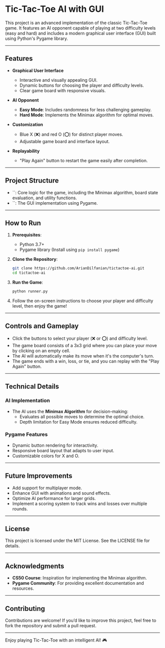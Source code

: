 # Tic-Tac-Toe AI with GUI

This project is an advanced implementation of the classic Tic-Tac-Toe game. It features an AI opponent capable of playing at two difficulty levels (easy and hard) and includes a modern graphical user interface (GUI) built using Python's Pygame library.

---

## Features

- **Graphical User Interface**

  - Interactive and visually appealing GUI.
  - Dynamic buttons for choosing the player and difficulty levels.
  - Clear game board with responsive visuals.

- **AI Opponent**

  - **Easy Mode**: Includes randomness for less challenging gameplay.
  - **Hard Mode**: Implements the Minimax algorithm for optimal moves.

- **Customization**

  - Blue X (❌) and red O (⭕) for distinct player moves.
  - Adjustable game board and interface layout.

- **Replayability**

  - "Play Again" button to restart the game easily after completion.

---

## Project Structure

- ``: Core logic for the game, including the Minimax algorithm, board state evaluation, and utility functions.
- ``: The GUI implementation using Pygame.

---

## How to Run

1. **Prerequisites**:

   - Python 3.7+
   - Pygame library (Install using `pip install pygame`)

2. **Clone the Repository**:

   ```bash
   git clone https://github.com/ArianDilfanian/tictactoe-ai.git
   cd tictactoe-ai
   ```

3. **Run the Game**:

   ```bash
   python runner.py
   ```

4. Follow the on-screen instructions to choose your player and difficulty level, then enjoy the game!

---

## Controls and Gameplay

- Click the buttons to select your player (❌ or ⭕) and difficulty level.
- The game board consists of a 3x3 grid where you can place your move by clicking on an empty cell.
- The AI will automatically make its move when it's the computer's turn.
- The game ends with a win, loss, or tie, and you can replay with the "Play Again" button.

---

## Technical Details

### AI Implementation

- The AI uses the **Minimax Algorithm** for decision-making:
  - Evaluates all possible moves to determine the optimal choice.
  - Depth limitation for Easy Mode ensures reduced difficulty.

### Pygame Features

- Dynamic button rendering for interactivity.
- Responsive board layout that adapts to user input.
- Customizable colors for X and O.

---

## Future Improvements

- Add support for multiplayer mode.
- Enhance GUI with animations and sound effects.
- Optimize AI performance for larger grids.
- Implement a scoring system to track wins and losses over multiple rounds.

---

## License

This project is licensed under the MIT License. See the LICENSE file for details.

---

## Acknowledgments

- **CS50 Course**: Inspiration for implementing the Minimax algorithm.
- **Pygame Community**: For providing excellent documentation and resources.

---

## Contributing

Contributions are welcome! If you’d like to improve this project, feel free to fork the repository and submit a pull request.

---

Enjoy playing Tic-Tac-Toe with an intelligent AI! 🎮

